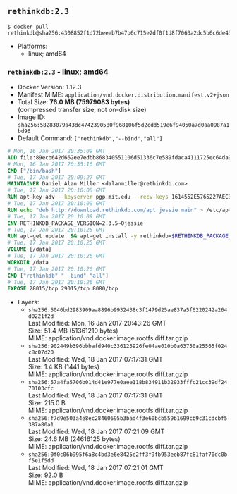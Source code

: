 ## `rethinkdb:2.3`

```console
$ docker pull rethinkdb@sha256:4308852f1d72beeeb7b47b6c715e2df0f1d8f7063a2dc5b6c6de430e29e1bb58
```

-	Platforms:
	-	linux; amd64

### `rethinkdb:2.3` - linux; amd64

-	Docker Version: 1.12.3
-	Manifest MIME: `application/vnd.docker.distribution.manifest.v2+json`
-	Total Size: **76.0 MB (75979083 bytes)**  
	(compressed transfer size, not on-disk size)
-	Image ID: `sha256:58283079a43dc4742390580f968106f5d2cdd519e6f94050a7d0aa0987a1bd96`
-	Default Command: `["rethinkdb","--bind","all"]`

```dockerfile
# Mon, 16 Jan 2017 20:35:09 GMT
ADD file:89ecb642d662ee7edbb868340551106d51336c7e589fdaca4111725ec64da957 in / 
# Mon, 16 Jan 2017 20:35:16 GMT
CMD ["/bin/bash"]
# Tue, 17 Jan 2017 20:09:27 GMT
MAINTAINER Daniel Alan Miller <dalanmiller@rethinkdb.com>
# Tue, 17 Jan 2017 20:10:08 GMT
RUN apt-key adv --keyserver pgp.mit.edu --recv-keys 1614552E5765227AEC39EFCFA7E00EF33A8F2399
# Tue, 17 Jan 2017 20:10:09 GMT
RUN echo "deb http://download.rethinkdb.com/apt jessie main" > /etc/apt/sources.list.d/rethinkdb.list
# Tue, 17 Jan 2017 20:10:09 GMT
ENV RETHINKDB_PACKAGE_VERSION=2.3.5~0jessie
# Tue, 17 Jan 2017 20:10:25 GMT
RUN apt-get update 	&& apt-get install -y rethinkdb=$RETHINKDB_PACKAGE_VERSION 	&& rm -rf /var/lib/apt/lists/*
# Tue, 17 Jan 2017 20:10:25 GMT
VOLUME [/data]
# Tue, 17 Jan 2017 20:10:26 GMT
WORKDIR /data
# Tue, 17 Jan 2017 20:10:26 GMT
CMD ["rethinkdb" "--bind" "all"]
# Tue, 17 Jan 2017 20:10:26 GMT
EXPOSE 28015/tcp 29015/tcp 8080/tcp
```

-	Layers:
	-	`sha256:5040bd2983909aa8896b9932438c3f1479d25ae837a5f6220242a264d0221f2d`  
		Last Modified: Mon, 16 Jan 2017 20:43:26 GMT  
		Size: 51.4 MB (51361210 bytes)  
		MIME: application/vnd.docker.image.rootfs.diff.tar.gzip
	-	`sha256:902449b396bbbafd940c336125926fe04ae010b0a63750a25565f024c8c07d20`  
		Last Modified: Wed, 18 Jan 2017 07:17:31 GMT  
		Size: 1.4 KB (1441 bytes)  
		MIME: application/vnd.docker.image.rootfs.diff.tar.gzip
	-	`sha256:57a4fa5706b014d41e977e0aee118b834911b32933fffc21cc39df2470103cfc`  
		Last Modified: Wed, 18 Jan 2017 07:17:31 GMT  
		Size: 215.0 B  
		MIME: application/vnd.docker.image.rootfs.diff.tar.gzip
	-	`sha256:f7d9e503a4e8ec28460695b3bad4f3e60bcb559b1699cb9c31cdcbf5387a80a1`  
		Last Modified: Wed, 18 Jan 2017 07:21:09 GMT  
		Size: 24.6 MB (24616125 bytes)  
		MIME: application/vnd.docker.image.rootfs.diff.tar.gzip
	-	`sha256:0f0c06b995f6a8c4bd3e6e8425e2ff3f9fb953eeb87fc81faf70dc0bf5e1f5dd`  
		Last Modified: Wed, 18 Jan 2017 07:21:01 GMT  
		Size: 92.0 B  
		MIME: application/vnd.docker.image.rootfs.diff.tar.gzip
